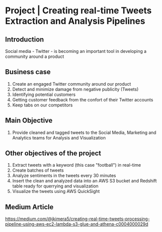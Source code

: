 
# Project | Creating real-time Tweets Extraction and Analysis Pipelines

## Introduction
Social media - Twitter - is becoming an important tool in developing a community around a product
## Business case
1. Create an engaged Twitter community around our product
2. Detect and minimize damage from negative publicity (Tweets)
3. Identifying potential customers
4. Getting customer feedback from the confort of their Twitter accounts
5. Keep tabs on our competitors

## Main Objective
1. Provide cleaned and tagged tweets to the Social Media, Marketing and Analytics teams for Analysis and Visualization

## Other objectives of the project

1. Extract tweets with a keyword (this case "football") in real-time
2. Create batches of tweets 
3. Analyze sentiments in the tweets every 30 minutes 
4. Insert the clean and analyzed data into an AWS S3 bucket and Redshift table ready for querrying and visualization
6. Visualize the tweets using AWS QuickSight

## Medium Article
https://medium.com/@jkimera5/creating-real-time-tweets-processing-pipeline-using-aws-ec2-lambda-s3-glue-and-athena-c0004000029d
